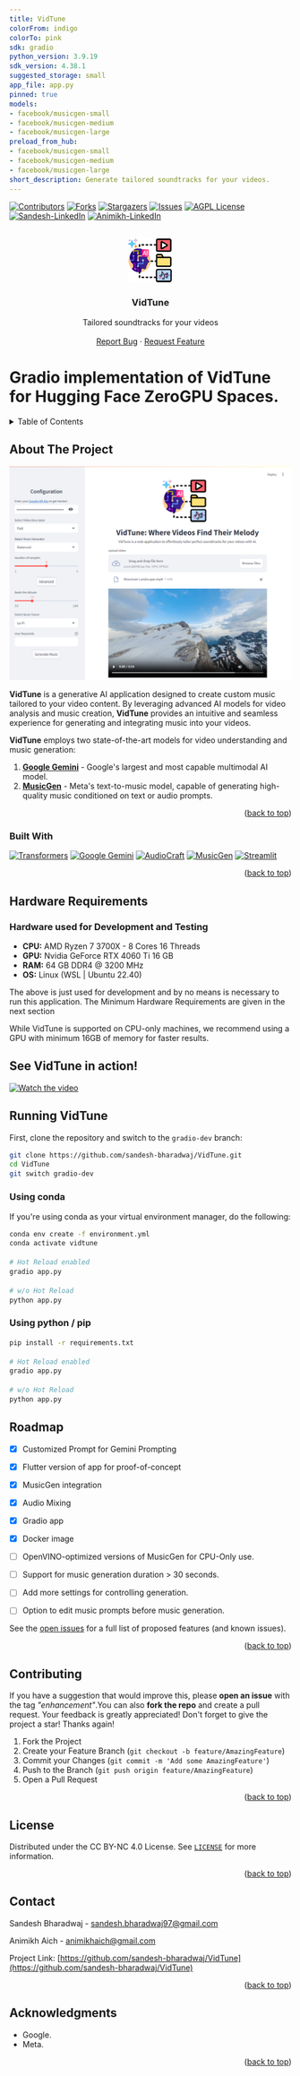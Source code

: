 ```yaml
---
title: VidTune
colorFrom: indigo
colorTo: pink
sdk: gradio
python_version: 3.9.19
sdk_version: 4.38.1
suggested_storage: small
app_file: app.py
pinned: true
models:
- facebook/musicgen-small
- facebook/musicgen-medium
- facebook/musicgen-large
preload_from_hub:
- facebook/musicgen-small
- facebook/musicgen-medium
- facebook/musicgen-large
short_description: Generate tailored soundtracks for your videos.
---
```


<!-- Improved compatibility of back to top link: See: https://github.com/othneildrew/Best-README-Template/pull/73 -->
<a id="readme-top"></a>
<!--
*** Thanks for checking out the Best-README-Template. If you have a suggestion
*** that would make this better, please fork the repo and create a pull request
*** or simply open an issue with the tag "enhancement".
*** Don't forget to give the project a star!
*** Thanks again! Now go create something AMAZING! :D
-->



<!-- PROJECT SHIELDS -->
<!--
*** I'm using markdown "reference style" links for readability.
*** Reference links are enclosed in brackets [ ] instead of parentheses ( ).
*** See the bottom of this document for the declaration of the reference variables
*** for contributors-url, forks-url, etc. This is an optional, concise syntax you may use.
*** https://www.markdownguide.org/basic-syntax/#reference-style-links
-->
[![Contributors][contributors-shield]][contributors-url]
[![Forks][forks-shield]][forks-url]
[![Stargazers][stars-shield]][stars-url]
[![Issues][issues-shield]][issues-url]
[![AGPL License][license-shield]][license-url]
[![Sandesh-LinkedIn][sandesh-linkedin-shield]][sandesh-linkedin-url]
[![Animikh-LinkedIn][animikh-linkedin-shield]][animikh-linkedin-url]



<!-- PROJECT LOGO -->
<br />
<div align="center">
  <a href="https://github.com/sandesh-bharadwaj/VidTune">
    <img src="assets/VidTune-Logo-Without-BG.png" alt="Logo" width="80" height="80">
  </a>

  <h3 align="center">VidTune</h3>

  <p align="center">
    Tailored soundtracks for your videos
    <br />
    <br />
    <a href="https://github.com/sandesh-bharadwaj/VidTune/issues/new?labels=bug&template=bug-report---.md">Report Bug</a>
    ·
    <a href="https://github.com/sandesh-bharadwaj/VidTune/issues/new?labels=enhancement&template=feature-request---.md">Request Feature</a>
  </p>
</div>

# Gradio implementation of VidTune for Hugging Face ZeroGPU Spaces.


<!-- TABLE OF CONTENTS -->
<details>
  <summary>Table of Contents</summary>
  <ol>
    <li>
      <a href="#about-the-project">About The Project</a>
      <ul>
        <li><a href="#built-with">Built With</a></li>
      </ul>
    </li>
    <li>
      <a href="#hardware-requirements">Hardware Requirements</a>
      <ul>
        <li><a href="#hardwarre-used-for-development-and-testing">Hardware used for Development and Testing</a></li>
      </ul>
    </li>
    <li><a href="#see-vidtune-in-action">See VidTune in action!</a></li>
    <li><a href="#roadmap">Roadmap</a></li>
    <li><a href="#contributing">Contributing</a></li>
    <li><a href="#license">License</a></li>
    <li><a href="#contact">Contact</a></li>
    <li><a href="#acknowledgments">Acknowledgments</a></li>
  </ol>
</details>



<!-- ABOUT THE PROJECT -->
## About The Project

![startup_screen]

**VidTune** is a generative AI application designed to create custom music tailored to your video content. By leveraging advanced AI models for video analysis and music creation, **VidTune** provides an intuitive and seamless experience for generating and integrating music into your videos.

**VidTune** employs two state-of-the-art models for video understanding and music generation:
1. [**Google Gemini**](https://ai.google.dev/gemini-api) - Google's largest and most capable multimodal AI model.
2. [**MusicGen**](https://huggingface.co/facebook/musicgen-large) - Meta's text-to-music model, capable of generating high-quality music conditioned on text or audio prompts.


<p align="right">(<a href="#readme-top">back to top</a>)</p>



### Built With
[![Transformers][Transformers-shield]][Transformers-url]
[![Google Gemini][Google-Gemini-shield]][Google-Gemini-url]
[![AudioCraft][AudioCraft-shield]][AudioCraft-url]
[![MusicGen][MusicGen-shield]][MusicGen-url]
[![Streamlit][Streamlit-shield]][Streamlit-url]
<!-- * [![Next][Next.js]][Next-url]
* [![React][React.js]][React-url]
* [![Vue][Vue.js]][Vue-url]
* [![Angular][Angular.io]][Angular-url]
* [![Svelte][Svelte.dev]][Svelte-url]
* [![Laravel][Laravel.com]][Laravel-url]
* [![Bootstrap][Bootstrap.com]][Bootstrap-url]
* [![JQuery][JQuery.com]][JQuery-url] -->

<p align="right">(<a href="#readme-top">back to top</a>)</p>


## Hardware Requirements

### Hardware used for Development and Testing

- **CPU:** AMD Ryzen 7 3700X - 8 Cores 16 Threads
- **GPU:** Nvidia GeForce RTX 4060 Ti 16 GB
- **RAM:** 64 GB DDR4 @ 3200 MHz
- **OS:** Linux (WSL | Ubuntu 22.40)

The above is just used for development and by no means is necessary to run this application. The Minimum Hardware Requirements are given in the next section

While VidTune is supported on CPU-only machines, we recommend using a GPU with minimum 16GB of memory for faster results.


## See VidTune in action!
[![Watch the video](https://img.youtube.com/vi/knbQjWZtL3Y/maxresdefault.jpg)](https://youtu.be/knbQjWZtL3Y)

## Running VidTune
First, clone the repository and switch to the `gradio-dev` branch:
```sh
git clone https://github.com/sandesh-bharadwaj/VidTune.git
cd VidTune
git switch gradio-dev
```
### Using conda
If you're using conda as your virtual environment manager, do the following:
```sh
conda env create -f environment.yml
conda activate vidtune

# Hot Reload enabled
gradio app.py

# w/o Hot Reload
python app.py
```

### Using python / pip
```sh
pip install -r requirements.txt

# Hot Reload enabled
gradio app.py

# w/o Hot Reload
python app.py
```



<!-- ROADMAP -->
## Roadmap
- [x] Customized Prompt for Gemini Prompting
- [x] Flutter version of app for proof-of-concept
- [x] MusicGen integration
- [x] Audio Mixing
- [x] Gradio app
- [x] Docker image
- [ ] OpenVINO-optimized versions of MusicGen for CPU-Only use.
- [ ] Support for music generation duration > 30 seconds.
- [ ] Add more settings for controlling generation.
- [ ] Option to edit music prompts before music generation.


See the [open issues](https://github.com/sandesh-bharadwaj/VIdTune/issues) for a full list of proposed features (and known issues).

<p align="right">(<a href="#readme-top">back to top</a>)</p>



<!-- CONTRIBUTING -->
## Contributing

If you have a suggestion that would improve this, please **open an issue** with the tag *"enhancement"*.You can also **fork the repo** and create a pull request. Your feedback is greatly appreciated!
Don't forget to give the project a star! Thanks again!

1. Fork the Project
2. Create your Feature Branch (`git checkout -b feature/AmazingFeature`)
3. Commit your Changes (`git commit -m 'Add some AmazingFeature'`)
4. Push to the Branch (`git push origin feature/AmazingFeature`)
5. Open a Pull Request

<p align="right">(<a href="#readme-top">back to top</a>)</p>



<!-- LICENSE -->
## License

Distributed under the CC BY-NC 4.0 License. See [`LICENSE`](./LICENSE) for more information.

<p align="right">(<a href="#readme-top">back to top</a>)</p>



<!-- CONTACT -->
## Contact

Sandesh Bharadwaj - sandesh.bharadwaj97@gmail.com

Animikh Aich - animikhaich@gmail.com

Project Link: [https://github.com/sandesh-bharadwaj/VidTune](https://github.com/sandesh-bharadwaj/VidTune)

<p align="right">(<a href="#readme-top">back to top</a>)</p>



<!-- ACKNOWLEDGMENTS -->
## Acknowledgments

* Google.
* Meta.


<p align="right">(<a href="#readme-top">back to top</a>)</p>



<!-- MARKDOWN LINKS & IMAGES -->
<!-- https://www.markdownguide.org/basic-syntax/#reference-style-links -->
[contributors-shield]: https://img.shields.io/github/contributors/sandesh-bharadwaj/VidTune.svg?style=for-the-badge
[contributors-url]: https://github.com/sandesh-bharadwaj/VidTune/graphs/contributors
[forks-shield]: https://img.shields.io/github/forks/sandesh-bharadwaj/VidTune.svg?style=for-the-badge
[forks-url]: https://github.com/sandesh-bharadwaj/VidTune/network/members
[stars-shield]: https://img.shields.io/github/stars/sandesh-bharadwaj/VidTune.svg?style=for-the-badge
[stars-url]: https://github.com/sandesh-bharadwaj/VidTune/stargazers
[issues-shield]: https://img.shields.io/github/issues/sandesh-bharadwaj/VidTune.svg?style=for-the-badge
[issues-url]: https://github.com/sandesh-bharadwaj/VidTune/issues
[license-shield]: https://img.shields.io/github/license/sandesh-bharadwaj/VidTune.svg?style=for-the-badge
[license-url]: https://github.com/sandesh-bharadwaj/VidTune/blob/main/LICENSE
[llama-3-shield]: https://img.shields.io/badge/License-Llama%203-purple.svg?style=for-the-badge
[llama-3-license]: https://github.com/sandesh-bharadwaj/VidTune/blob/main/LLAMA-3-LICENSE
[sandesh-linkedin-shield]: https://img.shields.io/badge/-Sandesh_Bharadwaj-black.svg?style=for-the-badge&logo=linkedin&colorB=555
[sandesh-linkedin-url]: https://linkedin.com/in/sandeshbharadwaj97
[animikh-linkedin-shield]: https://img.shields.io/badge/-Animikh_Aich-black.svg?style=for-the-badge&logo=linkedin&colorB=555
[animikh-linkedin-url]: https://linkedin.com/in/animikh-aich
[startup_screen]: assets/homepage.png

[Python-url]: https://img.shields.io/badge/python-3670A0?style=for-the-badge&logo=python&logoColor=ffdd54
[Langchain-shield]: https://img.shields.io/badge/LangChain-0.2.12-1C3C3C?style=for-the-badge&logo=langchain
[Langchain-url]: https://github.com/langchain-ai/langchain
[Transformers-shield]: https://img.shields.io/badge/Transformers-4.42.4-blue?style=for-the-badge
[Transformers-url]: https://github.com/huggingface/transformers
[Optimum-shield]: https://img.shields.io/badge/Optimum-1.21.2-blue?style=for-the-badge
[Optimum-url]: https://github.com/huggingface/optimum
[OpenVINO-shield]: https://img.shields.io/badge/OpenVINO-2024.3-purple?style=for-the-badge
[OpenVINO-url]: https://github.com/openvinotoolkit/openvino
[Chroma-shield]: https://img.shields.io/badge/Chroma-0.5.5-blue?style=for-the-badge
[Chroma-url]: https://github.com/chroma-core/chroma

[Google-Gemini-shield]: https://img.shields.io/badge/Google%20Gemini-886FBF?style=for-the-badge&logo=googlegemini&logoColor=fff
[Google-Gemini-url]: https://ai.google.dev/gemini-api
[Streamlit-shield]: https://img.shields.io/badge/-Streamlit-FF4B4B?style=for-the-badge&logo=streamlit&logoColor=white
[Streamlit-url]: https://streamlit.io/

[AudioCraft-shield]: https://img.shields.io/badge/-AudioCraft-blue?style=for-the-badge&logo=Meta
[AudioCraft-url]: https://audiocraft.metademolab.com/
[MusicGen-shield]:https://img.shields.io/badge/-MusicGen-blue?style=for-the-badge&logo=Meta
[MusicGen-url]: https://musicgen.com/

